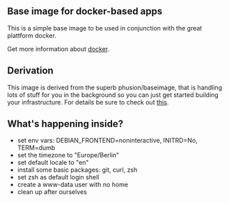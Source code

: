 ## Base image for docker-based apps

This is a simple base image to be used in conjunction with the great plattform docker.

Get more information about [docker](http://docs.docker.com/).

##  Derivation

This image is derived from the superb phusion/baseimage, that is handling lots of stuff for you in the background so you can just get started building your infrastructure. For details be sure to check out [this](http://phusion.github.io/baseimage-docker/).

## What's happening inside?

* set env vars: DEBIAN_FRONTEND=noninteractive, INITRD=No, TERM=dumb
* set the timezone to "Europe/Berlin"
* set default locale to "en"
* install some basic packages: git, curl, zsh
* set zsh as default login shell
* create a www-data user with no home
* clean up after ourselves